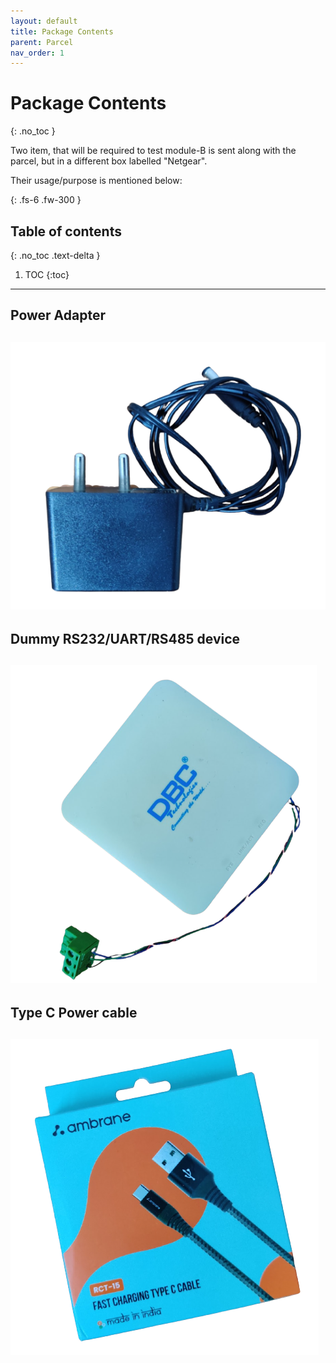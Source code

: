 ```yaml
---
layout: default
title: Package Contents
parent: Parcel
nav_order: 1
---
```


# Package Contents
{: .no_toc }


Two item, that will be required to test module-B is sent along with the parcel, but in a different box labelled "Netgear".

Their usage/purpose is mentioned below:

{: .fs-6 .fw-300 }


## Table of contents
{: .no_toc .text-delta }

1. TOC
{:toc}

---

## Power Adapter

![Alt text](assets/adapter12v.png?raw=true "Power Adapter")
---
## Dummy RS232/UART/RS485 device

![Alt text](assets/ont.png?raw=true "Power Adapter")
---
## Type C Power cable

![Alt text](assets/typec.png?raw=true "Power Adapter")
---
